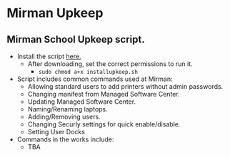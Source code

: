 # Mirman Upkeep
## Mirman School Upkeep script.
* Install the script [here.](https://www.dropbox.com/s/lxacdxc9y7bm2bf/installupkeep.sh?dl=1)
    * After downloading, set the correct permissions to run it.
        * `sudo chmod a+x installupkeep.sh`
* Script includes common commands used at Mirman:
    * Allowing standard users to add printers without admin passwords.
    * Changing manifest from Managed Software Center.
    * Updating Managed Software Center.
    * Naming/Renaming laptops.
    * Adding/Removing users.
    * Changing Securly settings for quick enable/disable.
    * Setting User Docks
* Commands in the works include:
    * TBA